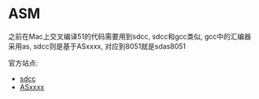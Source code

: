 # ASM

之前在Mac上交叉编译51的代码需要用到sdcc, sdcc和gcc类似, gcc中的汇编器采用as, sdcc则是基于ASxxxx, 对应到8051就是sdas8051



官方站点:
- [sdcc](http://sdcc.sourceforge.net)
- [ASxxxx](http://shop-pdp.net/ashtml/asxxxx.htm)
